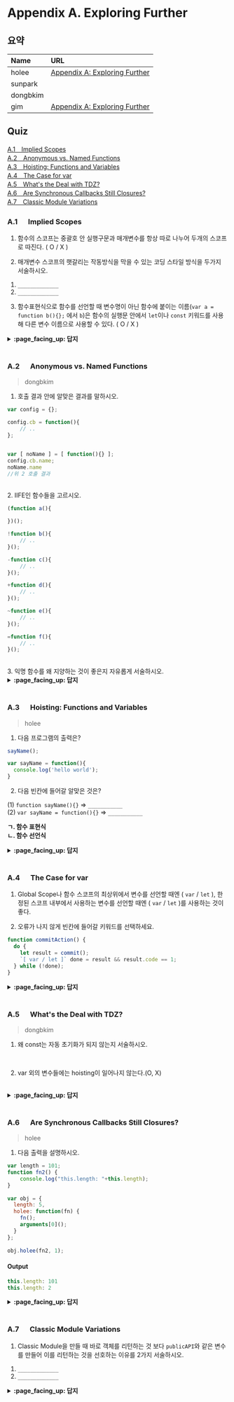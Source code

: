 # Appendix A. Exploring Further

## 요약
| Name | URL |
|:---|:---|
| holee | [Appendix A: Exploring Further](https://github.com/hochan222/Everything-in-JavaScript/wiki/Appendix-A:-Exploring-Further_) |
| sunpark |  |
| dongbkim |  |
| gim | [Appendix A: Exploring Further](https://velog.io/@mkitigy/Appendix-A-Exploring-Further)|

## Quiz
[A.1　Implied Scopes](#A1---Implied-Scopes)<br>
[A.2　Anonymous vs. Named Functions](#A2---Anonymous-vs-Named-Functions)<br>
[A.3　Hoisting: Functions and Variables](#A3---Hoisting-Functions-and-Variables)<br>
[A.4　The Case for var](#A4---The-Case-for-var)<br>
[A.5　What's the Deal with TDZ?](#A5---Whats-the-Deal-with-TDZ)<br>
[A.6　Are Synchronous Callbacks Still Closures?](#A6---Are-Synchronous-Callbacks-Still-Closures)<br>
[A.7　Classic Module Variations](#A7---Classic-Module-Variations)<br>

### A.1 　  Implied Scopes

1. 함수의 스코프는 중괄호 안 실행구문과 매개변수를 항상 따로 나누어 두개의 스코프로 따진다. ( O / X )

2. 매개변수 스코프의 햇갈리는 작동방식을 막을 수 있는 코딩 스타일 방식을 두가지 서술하시오.
  1) `_____________`
  2) `_____________`

3. 함수표현식으로 함수를 선언할 때 변수명이 아닌 함수에 붙이는 이름(`var a = function b(){};` 에서 `b`)은 함수의 실행문 안에서 `let`이나 `const` 키워드를 사용해 다른 변수 이름으로 사용할 수 있다. ( O / X )

<details>
<summary> <b> :page_facing_up: 답지 </b>  </summary>
<div markdown="1">

1. 함수의 스코프는 중괄호 안 실행구문과 매개변수를 항상 따로 나누어 두개의 스코프로 따진다. ( O / **X** )
  > Default values, rest parameters (using ...), and destructured parameters의 경우에는 두개의 스코프로 나누어 생각하지만, 일반적인 경우에는 하나의 스코프로 따져 생각한다. **p.186**

2. 매개변수 스코프의 햇갈리는 작동방식을 막을 수 있는 코딩 스타일 방식을 두가지 서술하시오.
  1) `로컬 변수로 매개변수를 쉐도잉하지 말것`
  2) `초기화 매개변수(default parameter)에서 다른 매개변수를 사용하는 함수를 지정하지 말것` **p.190**

3. 함수표현식으로 함수를 선언할 때 변수명이 아닌 함수에 붙이는 이름(`var a = function b(){};` 에서 `b`)은 함수의 실행문 안에서 `let`이나 `const` 키워드를 사용해 다른 변수 이름으로 사용할 수 있다. ( **O** / X )
  > But this is perfectly legal shadowing, not re-declaration, because the two `ofTheTeacher` identifiers are in separate scopes. **p.190~191**

</div>
</details>
<br>

### A.2 　  Anonymous vs. Named Functions

> dongbkim

1. 호출 결과 안에 알맞은 결과를 말하시오.
```js
var config = {};

config.cb = function(){
    // ..
};


var [ noName ] = [ function(){} ];
config.cb.name;
noName.name
//위 2 호출 결과
```
<br/>
2. IIFE인 함수들을 고르시오.

```js
(function a(){

})();

!function b(){
    // ..
}();

-function c(){
	// ..
}();

+function d(){
    // ..
}();

~function e(){
    // ..
}();

=function f(){
	// ..
}();
```
<br/>
3. 익명 함수를 왜 지양하는 것이 좋은지 자유롭게 서술하시오.
<br/>

<details>
<summary> <b> :page_facing_up: 답지 </b>  </summary>
<div markdown="1">


1. ""  빈 문자열이 나온다.
> Any assignment of a function expression that's not a simple assignment will also fail name inferencing.

<br/>

2. a, b, d, e
> The !, +, ~, and several other unary operators (operators with one operand) can all be placed in front of function to turn it into an expression. Then the final () call is valid, which makes it an IIFE.

<br/>

3. Any name you omit is making the program harder to read, harder to debug, harder to extend and maintain later.

<br/>
</div>
</details>
<br>

### A.3 　  Hoisting: Functions and Variables

> holee

1. 다음 프로그램의 출력은?

```js
sayName();

var sayName = function(){
  console.log('hello world');
}
```

2. 다음 빈칸에 들어갈 알맞은 것은?

(1) ```function sayName(){}``` => ```___________```  
(2) ```var sayName = function(){}``` => ```___________```  

**ㄱ. 함수 표현식**  
**ㄴ. 함수 선언식**  

<details>
<summary> <b> :page_facing_up: 답지 </b>  </summary>
<div markdown="1">

1. 다음 프로그램의 출력은?

```js
sayName();

var sayName = function(){
  console.log('hello world');
}
```

> Uncaught TypeError: sayName is not a function at <anonymous>:1:1  
> '선언과 할당'의 분리가 발생하기 때문이다.

2. 다음 빈칸에 들어갈 알맞은 것은?

(1) ```function sayName(){}``` => ```함수 선언식```  
(2) ```var sayName = function(){}``` => ```함수 표현식```

</div>
</details>
<br>

### A.4 　  The Case for var

1. Global Scope나 함수 스코프의 최상위에서 변수를 선언할 때엔 ( `var` / `let` ), 한정된 스코프 내부에서 사용하는 변수를 선언할 때엔 ( `var` / `let` )를 사용하는 것이 좋다.

2. 오류가 나지 않게 빈칸에 들어갈 키워드를 선택하세요.
```javascript
function commitAction() {
  do {
    let result = commit();
    `[ var / let ]` done = result && result.code == 1;
  } while (!done);
}
```

<details>
<summary> <b> :page_facing_up: 답지 </b>  </summary>
<div markdown="1">

1. Global Scope나 함수 스코프의 최상위에서 변수를 선언할 때엔 ( **`var`** / `let` ), 한정된 스코프 내부에서 사용하는 변수를 선언할 때엔 ( `var` / **`let`** )를 사용하는 것이 좋다.
  > If you see a `let`, it tells you that you're dealing with a localized declaration. If you see `var`, it tells you that you're dealing with a function-wide declaration. **p.210**

2. 오류가 나지 않게 빈칸에 들어갈 키워드를 선택하세요.
```javascript
function commitAction() {
  do {
    let result = commit();
    var done = result && result.code == 1;
  } while (!done);
}
```
  > `done` 변수의 경우 스코프 밖인 while문의 조건문에서도 사용되기 때문에 `let`을 사용하면 에러가 발생함으로 `var`를 사용해야 합니다. **p.211**

</div>
</details>
<br>

### A.5 　  What's the Deal with TDZ?

> dongbkim

1. 왜 const는 자동 초기화가 되지 않는지 서술하시오.

<br/>

2. var 외의 변수들에는 hoisting이 일어나지 않는다.(O, X)

<br/>


<details>
<summary> <b> :page_facing_up: 답지 </b>  </summary>
<div markdown="1">


1.  it should only ever be observable with one value.

<br/>

2. var 외의 변수들에는 hoisting이 일어나지 않는다.(O, **X**)
<br/>it was determined that any sort of access of a variable while in its TDZ is illegal and must result in the TDZ error. 호이스팅이 일어나지만 TDZ존에 있기 때문에 참조에러가 발생한다.


</div>
</details>
<br>

### A.6 　  Are Synchronous Callbacks Still Closures?

> holee

1. 다음 출력을 설명하시오.

```js
var length = 101;
function fn2() {
	console.log("this.length: "+this.length);
}
 
var obj = {
  length: 5,
  holee: function(fn) {
    fn();
    arguments[0]();
  }
};
 
obj.holee(fn2, 1);
```

#### Output

```js
this.length: 101
this.length: 2
```

<details>
<summary> <b> :page_facing_up: 답지 </b>  </summary>
<div markdown="1">

1. 다음 출력을 설명하시오.

> argument로써 다른 함수내부에 들어가는 건 콜백이다.

```js
function fn2() {
    console.log(this)
}
```

1.
> {
> console: {
>   log: [Function: log],
>   warn: [Function: warn],
>   dir: [Function: dir],
>   time: [Function: time],
>   timeEnd: [Function: timeEnd],
>   timeLog: [Function: timeLog],
>   trace: [Function: trace],
>   assert: [Function: assert],
>   clear: [Function: clear],
>   count: [Function: count],
>   countReset: [Function: countReset],
>   group: [Function: group],
>   groupEnd: [Function: groupEnd],
>   table: [Function: table],
>   debug: [Function: debug],
>   info: [Function: info],
>   dirxml: [Function: dirxml],
>   error: [Function: error],
>   groupCollapsed: [Function: groupCollapsed],
>   Console: [Function: Console],
>   profile: [Function: profile],
>   profileEnd: [Function: profileEnd],
>   timeStamp: [Function: timeStamp],
>   ...

2. 
> [Arguments] { '0': [Function: fn2], '1': 1 }

이 외에 일반적 경우에서 컨텍스트 변수를 사용하는 콜백은 클로저이다.

</div>
</details>
<br>

### A.7 　  Classic Module Variations

1. Classic Module을 만들 때 바로 객체를 리턴하는 것 보다 `publicAPI`와 같은 변수를 만들어 이를 리턴하는 것을 선호하는 이유를 2가지 서술하시오.

1) `_____________`
2) `_____________`

<details>
<summary> <b> :page_facing_up: 답지 </b>  </summary>
<div markdown="1">

1. Classic Module을 만들 때 바로 객체를 리턴하는 것 보다 `publicAPI`와 같은 변수를 만들어 이를 리턴하는 것을 선호하는 이유를 2가지 서술하시오.

1) `변수명을 지정해 리턴하기 때문에 가독성이 좋다.`
2) `모듈의 라이프사이클에서 접근하기에 변수를 지정하는 방식이 더 편하다.`

</div>
</details>
<br>
